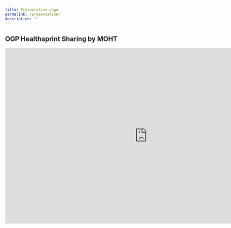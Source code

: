 ```yaml
---
title: Presentation page
permalink: /presentation/
description: ""
---
```

## OGP Healthsprint Sharing by MOHT

<iframe allowfullscreen="true" height="569" width="920" frameborder="0" src="https://docs.google.com/presentation/d/e/2PACX-1vR0KxCgTZALuTem1AGFwBtLJ3T18lv_wY32ZlY7jru-MsBZjsLfe1PXQDs-3cKfx2xF877F59FuJB6W/embed?start=true&amp;loop=true&amp;delayms=60000"></iframe>